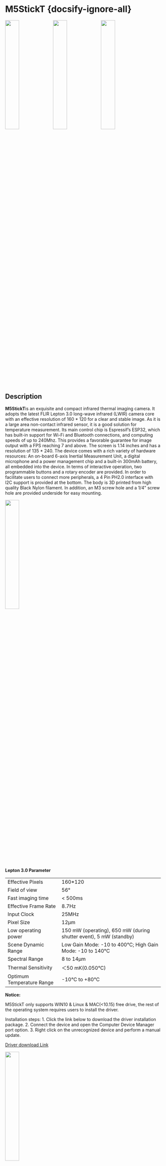 # M5StickT {docsify-ignore-all}

<img src="assets/img/product_pics/core/minicore/m5stickt/m5stick_T_01.jpg" width="30%" height="30%">
<img src="assets/img/product_pics/core/minicore/m5stickt/m5stick_T_03.webp" width="30%" height="30%">
<img src="assets/img/product_pics/core/minicore/m5stickt/m5stick_T_04.webp" width="30%" height="30%">


## Description

**M5StickT**is an exquisite and compact infrared thermal imaging camera. It adopts the latest FLIR Lepton 3.0 long-wave infrared (LWIR) camera core with an effective resolution of 160 * 120 for a clear and stable image. As it is a large area non-contact infrared sensor, it is a good solution for temperature measurement. Its main control chip is Espressif’s ESP32, which has built-in support for Wi-Fi and Bluetooth connections, and computing speeds of up to 240Mhz. This provides a favorable guarantee for image output with a FPS reaching 7 and above. The screen is 1.14 inches and has a resolution of 135 * 240. The device comes with a rich variety of hardware resources: An on-board 6-axis Inertial Measurement Unit, a digital microphone and  a power management chip and a built-in 300mAh battery, all embedded into the device. In terms of interactive operation, two programmable buttons and a rotary encoder are provided. In order to facilitate users to connect more peripherals, a 4 Pin PH2.0 interface with I2C support is provided at the bottom. The body is 3D printed from high quality Black Nylon filament. In addition, an M3 screw hole and a 1/4" screw hole are provided underside for easy mounting.

<img src="assets/img/product_pics/core/minicore/m5stickt/m5stick_T_05.webp" width="30%" height="30%">

**Lepton 3.0 Parameter**

<table>
 <tr><td>Effective Pixels</td><td>160*120</td>
 <tr><td>Field of view</td><td>56°</td>
 <tr><td>Fast imaging time</td><td>< 500ms</td>
 <tr><td>Effective Frame Rate</td><td>8.7Hz</td>
 <tr><td>Input Clock</td><td>25MHz</td>
 <tr><td>Pixel Size</td><td>12μm</td>
 <tr><td>Low operating power</td><td>150 mW (operating), 650 mW (during shutter event), 5 mW (standby)</td>
 <tr><td>Scene Dynamic Range</td><td>Low Gain Mode: -10 to 400°C; High Gain Mode: -10 to 140°C</td>
 <tr><td>Spectral Range</td><td>8 to 14µm</td>
 <tr><td>Thermal Sensitivity</td><td>＜50 mK(0.050°C)</td>
 <tr><td>Optimum Temperature Range</td><td>-10°C to +80°C</td>
</table>

**Notice:**

M5StickT only supports WIN10 & Linux & MAC(<10.15) free drive, the rest of the operating system requires users to install the driver.

Installation steps: 1. Click the link below to download the driver installation package. 2. Connect the device and open the Computer Device Manager port option. 3. Right click on the unrecognized device and perform a manual update.

<a href="https://www.ftdichip.com/Drivers/VCP.htm">Driver download Link</a>

<img src="assets/img/product_pics/core/minicore/m5stickt/m5stick_T_02.webp" width="30%" height="30%">

## Feature

- 5V DC power supply
- USB Type-C
- ESP32-based
- Case Material: Nylon 3D print
- FLIR Lepton 3.0
- 4 MByte Flash
- 6-Axis IMU: MPU6886
- Microphone:SPM1423
- 2 Buttons, 1 Reset
- IPS LCD(1.14 inch)
- 2.4G Antenna: Proant 440
- 300 mAh Lipo Battery
- PMU: AXP192
- Dial encoder
- GROVE/4P PH2.0 Interface
- Wight: 26g
- Size: 48 * 30 * 29mm

## ESP32 Features

- 240 MHz dual core Tensilica LX6 microcontroller with 600 DMIPS
- Integrated 520 KB SRAM
- Integrated 802.11b/g/n HT40 Wi-Fi transceiver, baseband, stack and LWIP
- Integrated dual mode Bluetooth (classic and BLE)
- Hall sensor
- 32 kHz crystal oscillator
- PWM/timer input/output available on every GPIO pin
- SDIO master/salve 50MHz

## Include

-  1x M5StickT
-  1x USB Type-C(20cm)

## Application
- Car engine failure check
- Building dehumidification insulation sealing test
- Industrial furnace inner wall refractory crack
- Outdoor observation of animals at night

## Usage
Press the reset button to power on. The default display screen is RGB display mode. The left side is the temperature image, the upper right is the power display, and the lower right is the histogram and temperature range. The temperature range is automatically adjusted with the target temperature. The default bulls-eye automatically tracks the maximum temperature. Press the right button-A to switch the tracking mode (minimum / center / maximum value), press the button-B to switch the image display mode (GRAY / GOLDEN / RAINBOW / IRONBLACK / RGB). Dial encoder controls the display sensitivity (adjust the display temperature and color gamut), and long press the reset button for 6 seconds to turn off.

## EasyLoader

<img src="https://m5stack.oss-cn-shenzhen.aliyuncs.com/image/EasyLoader_logo.png" width="100px" style="margin-top:20px">

<a href="https://m5stack.oss-cn-shenzhen.aliyuncs.com/EasyLoader/M5Core/M5StickT/StickT.exe"><button type="button" class="btn btn-primary">click to download EasyLoader</button></a>

>1.EasyLoader is a simple and fast program burner. Every product page in EasyLoader provides a product-related case program. It can be burned to the master through simple steps, and a series of function verification can be performed.(**Currently EasyLoader is only available for Windows OS**)

>2.After downloading the software, double-click to run the application, connect the M5 device to the computer via the data cable, select the port parameters, and click **"Burn"** to start burning.

## PinMap

**BUTTON A & BUTTON B**

<table>
 <tr><td>ESP32 </td><td>GPIO37</td><td>GPIO39</td></tr>
<tr><td>BUTTON A</td><td>Button Pin</td><td></td></tr>
<tr><td>BUTTON B</td><td></td><td>Button Pin</td></tr>
</table>

**IPS LCD**

*Driver IC：ST7789*

*Resolution：135 * 240*

<table>
 <tr><td>ESP32 </td><td>GPIO15</td><td>GPIO13</td><td>GPIO23</td><td>GPIO18</td><td>GPIO5</td></tr>
 <tr><td>IPS LCD</td><td>MOSI</td><td>CLK</td><td>DC</td><td>RST</td><td>CS</td></tr>
</table>

**PH2.0 PORT**

<table>
 <tr><td>ESP32 </td><td>GPIO33</td><td>GPIO32</td><td>5V</td><td>GND</td></tr>
 <tr><td>PH2.0 port</td><td>SCL</td><td>SDA</td><td>5V</td><td>GND</td></tr>
</table>

**MIC (SPM1423)**

<table>
 <tr><td>ESP32 </td><td>GPIO0</td><td>GPIO34</td></tr>
 <tr><td>MICPHONE</td><td>SCL</td><td>SDA</td></tr>
</table>

**6-Axis posture sensor (SH200Q/MPU6886) & power management IC (AXP192)**

<table>
 <tr><td>ESP32 </td><td>GPIO22</td><td>GPIO21</td>
 <tr><td>6-Axis posture sensor</td><td>SCL</td><td>SDA</td>
 <tr><td>power management IC</td><td>SCL</td><td>SDA</td>
</table>

**AXP192**

<table>
 <tr style="font-weight:bold;text-align:center"><td>Microphone</td><td>RTC</td><td>TFT backlight</td><td>TFT IC</td><td>ESP32/3.3V MPU6886/SH200Q</td><td>5V GROVE</td>
 <tr style="font-weight:bold;text-align:center"><td>LDOio0</td><td>LDO1</td><td>LDO2</td><td>LDO3</td><td>DC-DC1</td><td>IPSOUT</td>
</table>

**Dial Encoder**
<table>
 <tr><td>STM32</td><td>PA2</td><td>PA3</td><td>PA4</td>
 <tr><td>Encoder</td><td>SW</td><td>EN_B</td><td>EN_A</td>
</table>

## Related Link

-  **datasheet**

    - [ESP32-PICO](https://m5stack.oss-cn-shenzhen.aliyuncs.com/resource/docs/datasheet/core/esp32-pico-d4_datasheet_cn.pdf)
    - [MPU6886](https://m5stack.oss-cn-shenzhen.aliyuncs.com/resource/docs/datasheet/core/MPU-6886-000193%2Bv1.1_GHIC_en.pdf)
    - [AXP192](https://m5stack.oss-cn-shenzhen.aliyuncs.com/resource/docs/datasheet/core/AXP192_datasheet_cn.pdf)
    - [SPM1423](https://m5stack.oss-cn-shenzhen.aliyuncs.com/resource/docs/datasheet/core/SPM1423HM4H-B_datasheet_en.pdf)
    - [Lepton datasheet](https://m5stack.oss-cn-shenzhen.aliyuncs.com/resource/docs/datasheet/application/lepton-3-3.5-datasheet_en.pdf)
    - [Lepton enigneering datasheet](https://m5stack.oss-cn-shenzhen.aliyuncs.com/resource/docs/datasheet/application/flir-lepton-engineering-datasheet_en.pdf)
    - [Lepton software interface description](https://m5stack.oss-cn-shenzhen.aliyuncs.com/resource/docs/datasheet/application/flir-lepton-software-interface-description-document_en.pdf)

## Example

### Arduino IDE

*If you want the complete code, please click [here](https://github.com/m5stack/M5-StickT/tree/master/M5_StickC_Lepton_opensource_v1)*

### 3D Printer STL File

[STL](https://github.com/m5stack/m5-structural-design-file/tree/master/M5StickT)

## Video

- **m5stick Case - Remote control air conditioner**

<video class="video_size" controls>
    <source src="https://m5stack.oss-cn-shenzhen.aliyuncs.com/video/Product_example_video/Core/StickT.mp4" type="video/mp4">
</video>

<script>

   var purchase_link = 'https://m5stack.com/collections/m5-core/products/m5-stickt-esp32-thermal-camera-development-kit-lepton-3-0';

   anchor_search(purchase_link);
   scrollFunc();

</script>